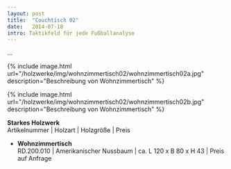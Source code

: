 ```yaml
---
layout: post
title:  "Couchtisch 02"
date:   2014-07-18
intro: Taktikfeld für jede Fußballanalyse
---
```


...

{% include image.html url="/holzwerke/img/wohnzimmertisch02/wohnzimmertisch02a.jpg" description="Beschreibung von Wohnzimmertisch" %}

{% include image.html url="/holzwerke/img/wohnzimmertisch02/wohnzimmertisch02b.jpg" description="Beschreibung von Wohnzimmertisch" %}



**Starkes Holzwerk**   
Artikelnummer \| Holzart \| Holzgröße \| Preis

* **Wohnzimmertisch**       
	RD.200.010  \| 	Amerikanischer Nussbaum \| ca. L 120 x B 80 x H 43 \| Preis auf Anfrage